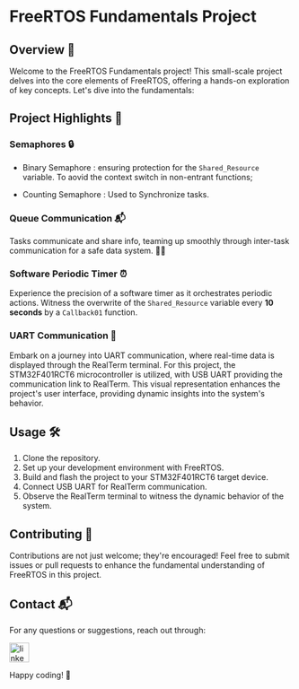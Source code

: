 # FreeRTOS Fundamentals Project

## Overview 🚀

Welcome to the FreeRTOS Fundamentals project! This small-scale project delves into the core elements of FreeRTOS, offering a hands-on exploration of key concepts. Let's dive into the fundamentals:

## Project Highlights 🧾

### Semaphores 🔒

- Binary Semaphore : 
ensuring protection for the `Shared_Resource` variable. To aovid the context switch in non-entrant functions;

- Counting Semaphore :
Used to Synchronize tasks.

### Queue Communication 📬

 Tasks communicate and share info, teaming up smoothly through inter-task communication for a safe data system. 🔄🤝

### Software Periodic Timer ⏰

Experience the precision of a software timer as it orchestrates periodic actions. Witness the overwrite of the `Shared_Resource` variable every **10 seconds** by a `Callback01` function.

### UART Communication 📡

Embark on a journey into UART communication, where real-time data is displayed through the RealTerm terminal. For this project, the STM32F401RCT6 microcontroller is utilized, with USB UART providing the communication link to RealTerm. This visual representation enhances the project's user interface, providing dynamic insights into the system's behavior.

## Usage 🛠

1. Clone the repository.
2. Set up your development environment with FreeRTOS.
3. Build and flash the project to your STM32F401RCT6 target device.
4. Connect USB UART for RealTerm communication.
5. Observe the RealTerm terminal to witness the dynamic behavior of the system.

## Contributing 🤝

Contributions are not just welcome; they're encouraged! Feel free to submit issues or pull requests to enhance the fundamental understanding of FreeRTOS in this project.

## Contact 📬

For any questions or suggestions, reach out through:

  <a href="https://www.linkedin.com/in/seif-eldarageely-a27125227/?trk=public-profile-join-page" target="_blank">
    <img src="https://img.shields.io/static/v1?message=LinkedIn&logo=linkedin&label=&color=0077B5&logoColor=white&labelColor=&style=for-the-badge" height="35" alt="linkedin logo"  />
  </a>

Happy coding! 🚀
